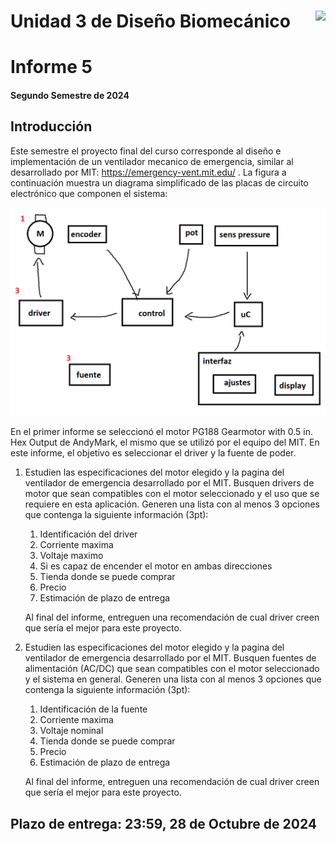 # <img src="https://julianodb.github.io/SISTEMAS_ELECTRONICOS_PARA_INGENIERIA_BIOMEDICA/img/logo_fing.png?raw=true" align="right" height="45"> Unidad 3 de Diseño Biomecánico
# Informe 5

#### Segundo Semestre de 2024

## Introducción

Este semestre el proyecto final del curso corresponde al diseño e implementación de un ventilador mecanico de emergencia, similar al desarrollado por MIT: https://emergency-vent.mit.edu/ . La figura a continuación muestra un diagrama simplificado de las placas de circuito electrónico que componen el sistema:

![diagram](../img/project_diagram.png)

En el primer informe se seleccionó el motor PG188 Gearmotor with 0.5 in. Hex Output de AndyMark, el mismo que se utilizó por el equipo del MIT. En este informe, el objetivo es seleccionar el driver y la fuente de poder.

1. Estudien las especificaciones del motor elegido y la pagina del ventilador de emergencia desarrollado por el MIT. Busquen drivers de motor que sean compatibles con el motor seleccionado y el uso que se requiere en esta aplicación. Generen una lista con al menos 3 opciones que contenga la siguiente información (3pt):

    1. Identificación del driver
    1. Corriente maxima
    1. Voltaje maximo
    1. Si es capaz de encender el motor en ambas direcciones
    1. Tienda donde se puede comprar
    1. Precio
    1. Estimación de plazo de entrega

    Al final del informe, entreguen una recomendación de cual driver creen que sería el mejor para este proyecto. 

2. Estudien las especificaciones del motor elegido y la pagina del ventilador de emergencia desarrollado por el MIT. Busquen fuentes de alimentación (AC/DC) que sean compatibles con el motor seleccionado y el sistema en general. Generen una lista con al menos 3 opciones que contenga la siguiente información (3pt):

    1. Identificación de la fuente
    1. Corriente maxima
    1. Voltaje nominal
    1. Tienda donde se puede comprar
    1. Precio
    1. Estimación de plazo de entrega

    Al final del informe, entreguen una recomendación de cual driver creen que sería el mejor para este proyecto. 

## Plazo de entrega: 23:59, 28 de Octubre de 2024